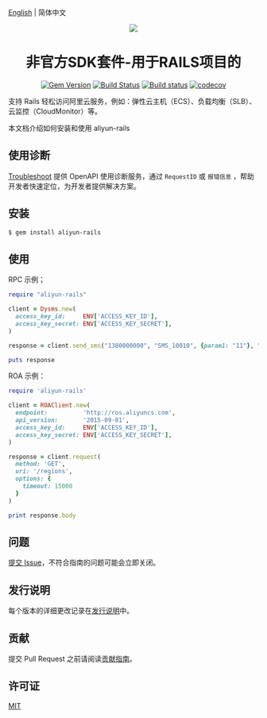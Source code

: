 [English](./README.md) | 简体中文


<p align="center">
<a href=" https://www.alibabacloud.com"><img src="https://aliyunsdk-pages.alicdn.com/icons/Aliyun.svg"></a>
</p>

<h1 align="center">非官方SDK套件-用于RAILS项目的</h1>

<p align="center">
<a href="https://badge.fury.io/rb/aliyunsdkcore"><img src="https://badge.fury.io/rb/aliyunsdkcore.svg" alt="Gem Version"></a>
<a href="https://travis-ci.org/aliyun/openapi-core-ruby-sdk"><img src="https://travis-ci.org/aliyun/openapi-core-ruby-sdk.svg?branch=master" alt="Build Status"></a>
<a href="https://ci.appveyor.com/project/aliyun/openapi-core-ruby-sdk/branch/master"><img src="https://ci.appveyor.com/api/projects/status/uyepkk5bjbynofvu/branch/master?svg=true" alt="Build status"></a>
<a href="https://codecov.io/gh/aliyun/openapi-core-ruby-sdk"><img src="https://codecov.io/gh/aliyun/openapi-core-ruby-sdk/branch/master/graph/badge.svg" alt="codecov"></a>
</p>


支持 Rails 轻松访问阿里云服务，例如：弹性云主机（ECS）、负载均衡（SLB）、云监控（CloudMonitor）等。

本文档介绍如何安装和使用 aliyun-rails

## 使用诊断
[Troubleshoot](https://troubleshoot.api.aliyun.com/?source=github_sdk) 提供 OpenAPI 使用诊断服务，通过 `RequestID` 或 `报错信息` ，帮助开发者快速定位，为开发者提供解决方案。

## 安装

```sh
$ gem install aliyun-rails
```

## 使用

RPC 示例；

```ruby
require "aliyun-rails"

client = Dysms.new(
  access_key_id:     ENV['ACCESS_KEY_ID'],
  access_key_secret: ENV['ACCESS_KEY_SECRET'],
)

response = client.send_sms("1380000000", "SMS_10010", {param1: "11"}, "SIGN_NAME")

puts response
```


ROA 示例：

```ruby
require 'aliyun-rails'

client = ROAClient.new(
  endpoint:          'http://ros.aliyuncs.com',
  api_version:       '2015-09-01',
  access_key_id:     ENV['ACCESS_KEY_ID'],
  access_key_secret: ENV['ACCESS_KEY_SECRET'],
)

response = client.request(
  method: 'GET',
  uri: '/regions',
  options: {
    timeout: 15000
  }
)

print response.body
```

## 问题
[提交 Issue](https://github.com/ciscolive/aliyun-rails/issues/new/choose)，不符合指南的问题可能会立即关闭。


## 发行说明
每个版本的详细更改记录在[发行说明](CHANGELOG.md)中。


## 贡献
提交 Pull Request 之前请阅读[贡献指南](CONTRIBUTING.md)。


## 许可证
[MIT](LICENSE.md)